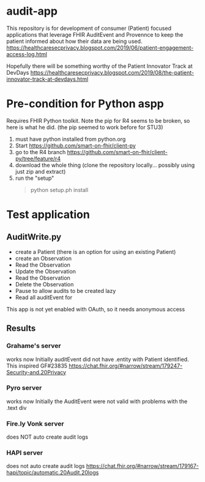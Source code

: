 # audit-app

This repository is for development of consumer (Patient) focused applications that leverage FHIR AuditEvent and Provennce to keep the patient informed about how their data are being used.  https://healthcaresecprivacy.blogspot.com/2019/06/patient-engagement-access-log.html

Hopefully there will be something worthy of the Patient Innovator Track at DevDays https://healthcaresecprivacy.blogspot.com/2019/08/the-patient-innovator-track-at-devdays.html

# Pre-condition for Python aspp
Requires FHIR Python toolkit.  Note the pip for R4 seems to be broken, so here is what he did. (the pip seemed to work before for STU3)

1. must have python installed from python.org
2. Start  https://github.com/smart-on-fhir/client-py 
3. go to the R4 branch https://github.com/smart-on-fhir/client-py/tree/feature/r4
4. download the whole thing (clone the repository locally... possibly using just zip and extract)
5. run the "setup"
   > python setup.ph install

# Test application
## AuditWrite.py
* create a Patient (there is an option for using an existing Patient)
* create an Observation
* Read the Observation
* Update the Observation
* Read the Observation
* Delete the Observation
* Pause to allow audits to be created lazy
* Read all auditEvent for 

This app is not yet enabled with OAuth, so it needs anonymous access

## Results
### Grahame's server 
works now
Initially auditEvent did not have .entity with Patient identified. This inspired GF#23835
https://chat.fhir.org/#narrow/stream/179247-Security-and.20Privacy
### Pyro server 
works now
Initially the AuditEvent were not valid with problems with the .text div
### Fire.ly Vonk server 
does NOT auto create audit logs
### HAPI server
does not auto create audit logs
https://chat.fhir.org/#narrow/stream/179167-hapi/topic/automatic.20Audit.20logs

